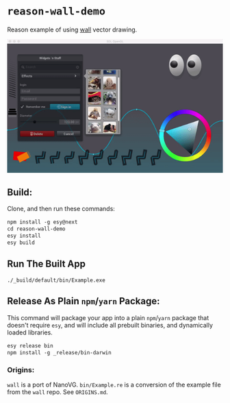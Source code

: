 # `reason-wall-demo`

Reason example of using [wall](https://github.com/let-def/wall) vector drawing.

![Wall Demo](./Demo.gif)


## Build:
Clone, and then run these commands:
```
npm install -g esy@next
cd reason-wall-demo
esy install
esy build
```

## Run The Built App
```
./_build/default/bin/Example.exe
```

## Release As Plain `npm`/`yarn` Package:

This command will package your app into a plain `npm`/`yarn` package that
doesn't require `esy`, and will include all prebuilt binaries, and dynamically
loaded libraries.

```
esy release bin
npm install -g _release/bin-darwin
```

### Origins:

`wall` is a port of NanoVG. `bin/Example.re` is a conversion of the example
file from the `wall` repo. See `ORIGINS.md`.



